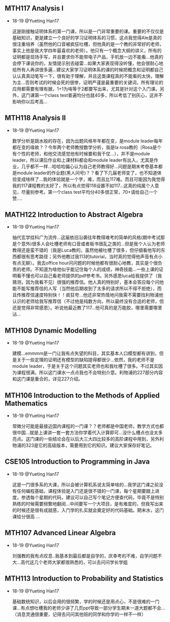 ## MTH117 Analysis I
- 18-19 @Yueting Han17
  
  这是刚接触证明体系的第一门课，所以是一门非常重要的课。重要的不仅仅是基础知识，更是建立一个良好的学习证明体系的习惯，这点我觉得Ale是真的很注重培养（虽然他的口音被疯狂吐槽，但他真的是一个教的非常好的老师，事实上他是我大学四年最喜欢的老师）。他只有一个概念大纲的讲义，所有的证明都是现场手写，并且要求你不能带电子产品，手机放一边不能看...他真的会停下课说你的，友情提示别去碰雷...如果大家表现得没听懂，他会很耐心地给所有人再讲很多遍...建议大家学习证明体系的课的时候把概念和证明都自己认认真真动笔写一下，很有助于理解，并且这类课程真的不能看的太快，理解为主...否则考试的时候会死的很惨，证明严谨是最重要的关键词，所有理论的应用都需要有理有据，1+1为啥等于2都要写出来，尤其是针对这个入门课。另外，这门课第一个class test普遍均分也就40多，所以考低了别灰心，这并不影响你以后考高...


## MTH118 Analysis II
- 18-19 @Yueting Han17
  
  数学分析是跳水般的存在，因为出题风格年年都在变，是module leader每年都在变的缘故？？今年两个老师教授数学分析，我是la rosa教的（Rosa是个有个性的老师，和他交流感觉他有时候要和我干仗...），并不是module leader，所以课后作业和上课材料都会和module leader有出入，尤其是作业，几乎都不一样…哈哈哈偏心认为自己老师教得好…问题是期末考卷基本都是module leader的作业题(黑人问号)？？看了下几届老师变了，也不知道体验变成啥样了...我的体验就是一个字，难，而且比117难。而且可能因为我觉得我的117课程教的太好了，所以有点觉得118设置不如117...这真的纯属个人意见，尽量别参考。第一个class test平均分40多很正常，70+请给自己一个赞....


## MATH122 Introduction to Abstract Algebra
- 18-19 @Yueting Han17
  
  抽代玄学挂科广为流传…这届依旧沿袭往年教得难考的简单的风格(期中考试那是个意外)很多人会吐槽老师有口音或者板书很乱之类的…但是我个人认为老师教得还是蛮不错的（我是Luca教的，虽然他被吐槽了很多，但仔细看他写的东西都很有思考路径；另外他教过我113的tutorial，当时真的觉得他声音有点小有点无聊）。我去office hour问问题的时候他都有很耐心地教，其实是个很负责的老师。不知道为啥他似乎能记住每个人的成绩，神奇技能...一些上课的证明看不懂也可以自己看老师提供的pdf参考书。另外感恩luca给我提供了（我猜测，因为我看不见）很强的推荐信。他人真的特别好，基本会答应每个问他能不能写推荐信的人写（当然他后期收到了太多的请求所以不得不拒绝），而且传推荐信速度特别快！！疯狂夸...他还非常热情地问我需不需要找利物浦他认识的老师给我写推荐信（不过他是纯数方向，所以最终没有合适的老师，但还是觉得非常感恩）。听说他最近教了117...他可真的是万能胶，哪里需要哪里沾...


## MTH108 Dynamic Modelling
- 18-19 @Yueting Han17
  
  建模…emmmm是一门让我有点失望的科目，其实基本人口模型都有讲到，但是关于一些定理的证明还有模型的缺陷提得都很少…依然，我的老师不是module leader，于是关于这个问题其实老师也和我吐槽了很多。不过其实因为课程很满，所以这门课水一点点我也不会特别介意。利物浦的227部分内容和这门课是重合的，详见227介绍。


## MTH106 Introduction to the Methods of Applied Mathematics
- 18-19 @Yueting Han17
  
  常微分可能是最接近国内课程的一门课？？老师都是中国老师，教学方式也都很中国…就是上课讲一套一套方法你学着代入计算即可…没什么槽点也没太多亮点。这门课的一些结论会在以后大三大四比较多的高阶课程中用到，另外利物浦的323是它的高级版本，需要用到它的知识。建议大家保存好笔记。

## CSE105 Introduction to Programming in Java
- 18-19 @Yueting Han17
  
  这是一门很多系的大课，所以会被计算机系说太简单啥的...我学这门课之前没有任何编程基础，课程体验是入门还是很不错的一门课，每个星期要跟上进度，参透每个星期的代码，建议可以自己写个笔记方便查代码，毕竟不是特别熟练的时候需要频繁地翻阅...中间要写一个大项目，是有难度的，但我写出来的时候还是很有成就感，入门学的扎实就会奠定好的代码基础。期末水，这门课给分很高 ...


## MTH107 Advanced  Linear Algebra
- 18-19 @Yueting Han17
  
  刘强教的我有点叹息..我基本到最后都是自学的，庆幸考的不难，自学问题不大...高代这几个老师大家都很熟悉的，可以去问问学长学姐

## MTH113 Introduction to Probability and Statistics
- 18-19 @Yueting Han17
  
  基础数统知识，以后会用的很频繁，学的时候还是用点心，不是很难的一门课...有点想吐槽我的老师少讲了几页ppt导致一部分学生期末一道大题都不会...（消息灵通很重要，记得去问问其他班的同学和你学的一样不一样）